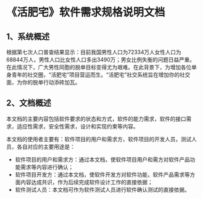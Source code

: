 # 《活肥宅》软件需求规格说明文档

## 1、系统概述

​	根据第七次人口普查结果显示：目前我国男性人口为72334万人女性人口为68844万人，男性人口比女性人口多出3490万；男女比例失衡的问题日益严重。在此情况下，广大男性同胞的脱单目标变得尤为艰难。在此背景下，为增加各位单身青年的社交圈，“活肥宅”项目营运而生。“活肥宅”社交系统旨在增加你的社交面，为你的脱单行动添砖加瓦。



## 2、文档概述

​	本文档的主要内容包括软件要求的状态和方式，软件的能力需求，软件的接口需求，适应性需求，安全性需求，设计和实现约束等内容。

​	本文档的使用者主要有：软件项目的用户和需求方，软件项目的开发人员，测试人员，各自对应的主要用途是：

-  软件项目的用户和需求方：通过本文档，使软件项目用户和需方对软件产品功能需求等内容进行确认；
-  软件项目开发方：通过本文档，使软件开发方对软件功能，软件产品需求等方面内容达成共识，作为后续完成软件设计工作的直接依据；
-  软件测试人员：本文档可作为软件测试人员进行软件确认测试的直接依据。